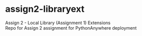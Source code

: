 # assign2-libraryext
Assign 2 - Local Library (Assignment 1) Extensions <br>
Repo for Assign 2 assignment for PythonAnywhere deployment
